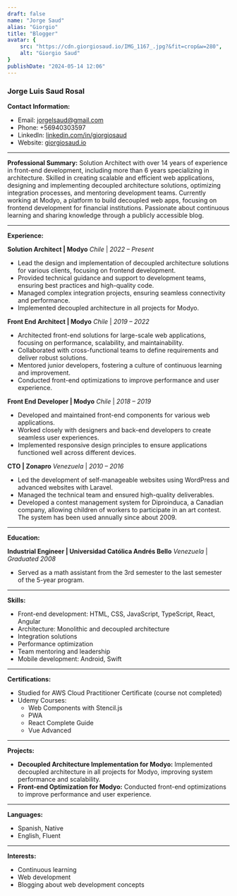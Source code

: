 ```yaml
---
draft: false
name: "Jorge Saud"
alias: "Giorgio"
title: "Blogger"
avatar: {
    src: "https://cdn.giorgiosaud.io/IMG_1167_.jpg?&fit=crop&w=280",
    alt: "Giorgio Saud"
}
publishDate: "2024-05-14 12:06"
---
```

### Jorge Luis Saud Rosal

**Contact Information:**

- Email: <jorgelsaud@gmail.com>
- Phone: +56940303597
- LinkedIn: [linkedin.com/in/giorgiosaud](https://www.linkedin.com/in/giorgiosaud/)
- Website: [giorgiosaud.io](https://giorgiosaud.io)

---

**Professional Summary:**
Solution Architect with over 14 years of experience in front-end development, including more than 6 years specializing in architecture. Skilled in creating scalable and efficient web applications, designing and implementing decoupled architecture solutions, optimizing integration processes, and mentoring development teams. Currently working at Modyo, a platform to build decoupled web apps, focusing on frontend development for financial institutions. Passionate about continuous learning and sharing knowledge through a publicly accessible blog.

---

**Experience:**

**Solution Architect | Modyo**
*Chile* | *2022 – Present*

- Lead the design and implementation of decoupled architecture solutions for various clients, focusing on frontend development.
- Provided technical guidance and support to development teams, ensuring best practices and high-quality code.
- Managed complex integration projects, ensuring seamless connectivity and performance.
- Implemented decoupled architecture in all projects for Modyo.

**Front End Architect | Modyo**
*Chile* | *2019 – 2022*

- Architected front-end solutions for large-scale web applications, focusing on performance, scalability, and maintainability.
- Collaborated with cross-functional teams to define requirements and deliver robust solutions.
- Mentored junior developers, fostering a culture of continuous learning and improvement.
- Conducted front-end optimizations to improve performance and user experience.

**Front End Developer | Modyo**
*Chile* | *2018 – 2019*

- Developed and maintained front-end components for various web applications.
- Worked closely with designers and back-end developers to create seamless user experiences.
- Implemented responsive design principles to ensure applications functioned well across different devices.

**CTO | Zonapro**
*Venezuela* | *2010 – 2016*

- Led the development of self-manageable websites using WordPress and advanced websites with Laravel.
- Managed the technical team and ensured high-quality deliverables.
- Developed a contest management system for Diproinduca, a Canadian company, allowing children of workers to participate in an art contest. The system has been used annually since about 2009.

---

**Education:**

**Industrial Engineer | Universidad Católica Andrés Bello**
*Venezuela* | *Graduated 2008*

- Served as a math assistant from the 3rd semester to the last semester of the 5-year program.

---

**Skills:**

- Front-end development: HTML, CSS, JavaScript, TypeScript, React, Angular
- Architecture: Monolithic and decoupled architecture
- Integration solutions
- Performance optimization
- Team mentoring and leadership
- Mobile development: Android, Swift

---

**Certifications:**

- Studied for AWS Cloud Practitioner Certificate (course not completed)
- Udemy Courses:
  - Web Components with Stencil.js
  - PWA
  - React Complete Guide
  - Vue Advanced

---

**Projects:**

- **Decoupled Architecture Implementation for Modyo:** Implemented decoupled architecture in all projects for Modyo, improving system performance and scalability.
- **Front-end Optimization for Modyo:** Conducted front-end optimizations to improve performance and user experience.

---

**Languages:**

- Spanish, Native
- English, Fluent

---

**Interests:**

- Continuous learning
- Web development
- Blogging about web development concepts
